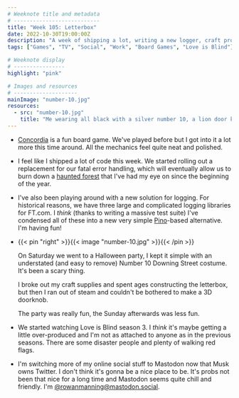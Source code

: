 ```yaml
---
# Weeknote title and metadata
# ---------------------------
title: "Week 105: Letterbox"
date: 2022-10-30T19:00:00Z
description: "A week of shipping a lot, writing a new logger, craft projects, dressing up, fun parties, walking red flags, and switching to Mastodon."
tags: ["Games", "TV", "Social", "Work", "Board Games", "Love is Blind"]

# Weeknote display
# ----------------
highlight: "pink"

# Images and resources
# --------------------
mainImage: "number-10.jpg"
resources:
  - src: "number-10.jpg"
    title: "Me wearing all black with a silver number 10, a lion door knocker, a golden letterbox, and a doornob stuck to my T-shirt"
---
```


  * [Concordia](https://boardgamegeek.com/boardgame/124361/concordia) is a fun board game. We've played before but I got into it a lot more this time around. All the mechanics feel quite neat and polished.

  * I feel like I shipped a lot of code this week. We started rolling out a replacement for our fatal error handling, which will eventually allow us to burn down a [haunted forest](https://increment.com/software-architecture/exit-the-haunted-forest/) that I've had my eye on since the beginning of the year.

  * I've also been playing around with a new solution for logging. For historical reasons, we have three large and complicated logging libraries for FT.com. I _think_ (thanks to writing a massive test suite) I've condensed all of these into a new very simple [Pino](https://getpino.io/)-based alternative. I'm having fun!

  * {{< pin "right" >}}{{< image "number-10.jpg" >}}{{< /pin >}}

      On Saturday we went to a Halloween party, I kept it simple with an understated (and easy to remove) Number 10 Downing Street costume. It's been a scary thing.

      I broke out my craft supplies and spent ages constructing the letterbox, but then I ran out of steam and couldn't be bothered to make a 3D doorknob.

      The party was really fun, the Sunday afterwards was less fun.

  * We started watching Love is Blind season 3. I _think_ it's maybe getting a little over-produced and I'm not as attached to anyone as in the previous seasons. There are some disaster people and plenty of walking red flags.

  * I'm switching more of my online social stuff to Mastodon now that Musk owns Twitter. I don't think it's gonna be a nice place to be. It's probs not been that nice for a long time and Mastodon seems quite chill and friendly. I'm [@rowanmanning@mastodon.social](https://mastodon.social/@rowanmanning).
